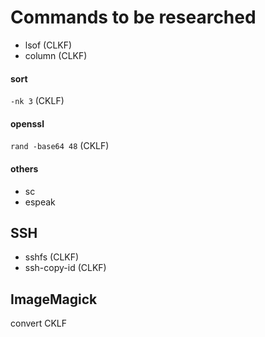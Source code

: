 # Commands to be researched
- lsof (CLKF)
- column (CLKF)
#### sort
`-nk 3` (CKLF)

#### openssl
`rand -base64 48` (CKLF)

#### others
- sc
- espeak

## SSH
- sshfs (CLKF)
- ssh-copy-id (CLKF)

## ImageMagick
convert CKLF
